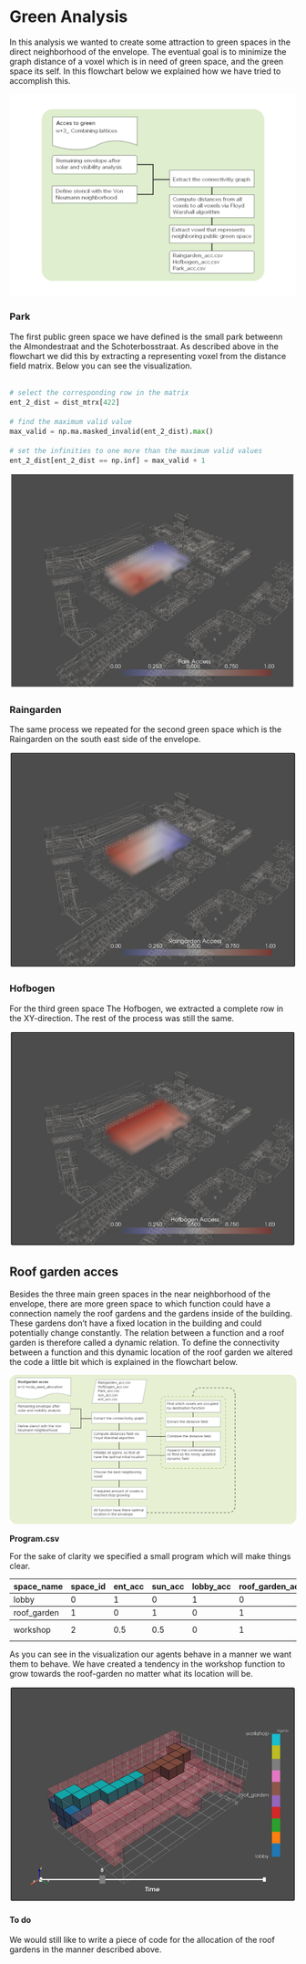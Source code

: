 # Green Analysis

In this analysis we wanted to create some attraction to green spaces in the direct neighborhood of the envelope. The eventual goal is to minimize the graph distance of a voxel which is in need of green space, and the green space its self. In this flowchart below we explained how we have tried to accomplish this.

![title](../../../img/Flowchart_green_acces.png)

### Park

The first public green space we have defined is the small park betweenn the Almondestraat and the Schoterbosstraat. As described above in the flowchart we did this by extracting a representing voxel from the distance field matrix. Below you can see the visualization. 

``` python

# select the corresponding row in the matrix
ent_2_dist = dist_mtrx[422]

# find the maximum valid value
max_valid = np.ma.masked_invalid(ent_2_dist).max()

# set the infinities to one more than the maximum valid values
ent_2_dist[ent_2_dist == np.inf] = max_valid + 1

```

![title](../../../img/Park.png)

### Raingarden

The same process we repeated for the second green space which is the Raingarden on the south east side of the envelope.

![title](../../../img/Raingarden.PNG)

### Hofbogen

For the third green space The Hofbogen, we extracted a complete row in the XY-direction. The rest of the process was still the same.

![title](../../../img/Hofbogen.png)

## Roof garden acces

Besides the three main green spaces in the near neighborhood of the envelope, there are more green space to which function could have a connection namely the roof gardens and the gardens inside of the building. These gardens don’t have a fixed location in the building and could potentially change constantly. The relation between a function and a roof garden is therefore called a dynamic relation. To define the connectivity between a function and this dynamic location of the roof garden we altered the code a little bit which is explained in the flowchart below.

![title](../../../img/Flowchart_roofgarden_acces.png)



**Program.csv**

For the sake of clarity we specified a small program which will make things clear.

<table><thead><tr class="header"><th>space_name</th><th>space_id</th><th>ent_acc</th><th>sun_acc</th><th>lobby_acc</th><th>roof_garden_acc</th><th>workshop_acc

</th></tr></thead><tbody><tr class="odd"><td>lobby</td><td>0</td><td>1</td><td>0</td><td>1</td><td>0</td><td>0
</th></tr></thead><tbody><tr class="odd"><td>roof_garden</td><td>1</td><td>0</td><td>1</td><td>0</td><td>1</td><td>0
</th></tr></thead><tbody><tr class="odd"><td>workshop</td><td>2</td><td>0.5</td><td>0.5</td><td>0</td><td>1</td><td>1
</p></td></tr></tbody></table>



As you can see in the visualization our agents behave in a manner we want them to behave. We have created a tendency in the workshop function to grow towards the roof-garden no matter what its location will be.

![title](../../../img/W+2_mcda_seed_allocation_atraction.PNG)

#### To do

We would still like to write a piece of code for the allocation of the roof gardens in the manner described above. 